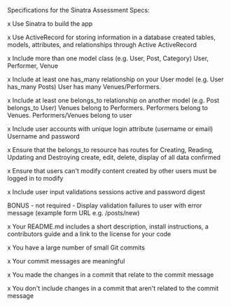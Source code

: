 Specifications for the Sinatra Assessment
Specs:

 x Use Sinatra to build the app
 
 x Use ActiveRecord for storing information in a database 
   created tables, models, attributes, and relationships through Active ActiveRecord
   
 x Include more than one model class (e.g. User, Post, Category)
   User, Performer, Venue
   
 x Include at least one has_many relationship on your User model (e.g. User has_many Posts)
   User has many Venues/Performers. 
   
 x Include at least one belongs_to relationship on another model (e.g. Post belongs_to User)
   Venues belong to Performers. Performers belong to Venues. Performers/Venues belong to user
   
 x Include user accounts with unique login attribute (username or email)
   Username and password
   
 x Ensure that the belongs_to resource has routes for Creating, Reading, Updating and Destroying
   create, edit, delete, display of all data confirmed
   
 x Ensure that users can't modify content created by other users
   must be logged in to modify
   
 x Include user input validations
   sessions active and password digest
   
 BONUS - not required - Display validation failures to user with error message (example form URL e.g. /posts/new)
 
 x Your README.md includes a short description, install instructions, a contributors guide and a link to the license for your code

 x You have a large number of small Git commits
 
 x Your commit messages are meaningful
 
 x You made the changes in a commit that relate to the commit message
 
 x You don't include changes in a commit that aren't related to the commit message